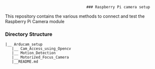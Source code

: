                                         ### Raspberry Pi camera setup
  This repository contains the various methods to connect and test the Raspberry Pi Camera module 

### Directory Structure
    |__ Arducam_setup              
       |__ Cam_Access_using_Opencv                
       |__ Motion_Detection                       
       |__ Motorized_Focus_Camera               
       |__README.md

